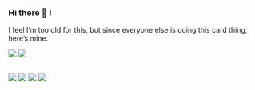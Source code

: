 ### Hi there 👋 !

I feel I’m too old for this, but since everyone else is doing this card thing, here’s mine.


<div>
  <img src="https://github-readme-stats.vercel.app/api?username=al-assad&show_icons=true" align="top"/>
  <img src="https://github-readme-stats.vercel.app/api/top-langs/?username=al-assad&hide=css,html&langs_count=8&layout=compact" align="top"/>
</div>
<br/>

<!--
<div>
  <img src="https://github4life.herokuapp.com/al-assad.gif?z=6" align="middle" />
</div>
-->

<a href="https://twitter.com/Alassad_dev"><img src="https://img.shields.io/badge/Twitter-@Alassad__dev-blue?style=flat&logo=twitter" /></a>
<a href="https://t.me/alassad_dev"><img src="https://img.shields.io/badge/Telegram-@alassad__dev-orange?style=flat&logo=telegram" /></a>
<a href="https://al-assad.github.io"><img src="https://img.shields.io/badge/Notion-Al--assad's_Blog-yellow?style=flat&logo=notion" /></a>
<a href="https://al-assad.github.io/blog"><img src="https://img.shields.io/badge/Notion-Al--assad's_Note-red?style=flat&logo=notion" /></a>
